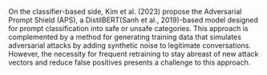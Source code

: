 On the classifier-based side, Kim et al. (2023) propose the Adversarial Prompt Shield (APS), a DistilBERT(Sanh et al., 2019)-based model designed for prompt classification into safe or unsafe categories. This approach is complemented by a method for generating training data that simulates adversarial attacks by adding synthetic noise to legitimate conversations. However, the necessity for frequent retraining to stay abreast of new attack vectors and reduce false positives presents a challenge to this approach.